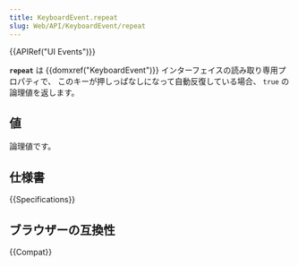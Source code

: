 ```yaml
---
title: KeyboardEvent.repeat
slug: Web/API/KeyboardEvent/repeat
---
```

{{APIRef("UI Events")}}

**`repeat`** は {{domxref("KeyboardEvent")}} インターフェイスの読み取り専用プロパティで、 このキーが押しっぱなしになって自動反復している場合、 `true` の論理値を返します。

## 値

論理値です。

## 仕様書

{{Specifications}}

## ブラウザーの互換性

{{Compat}}
